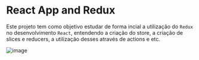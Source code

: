 # React App and Redux

Este projeto tem como objetivo estudar de forma incial a utilização do `Redux` no desenvolvimento `React`, entendendo a criação do store, a criação de slices e reducers, a utilização desses através de actions e etc.

![image](https://user-images.githubusercontent.com/86852231/205212994-db1eb0f9-2895-419d-84d6-d23dadc5621a.png)
